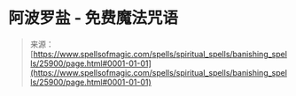 <!--yml

category: 未分类

date: 2024-06-12 19:13:10

-->

# 阿波罗盐 - 免费魔法咒语

> 来源：[https://www.spellsofmagic.com/spells/spiritual_spells/banishing_spells/25900/page.html#0001-01-01](https://www.spellsofmagic.com/spells/spiritual_spells/banishing_spells/25900/page.html#0001-01-01)
